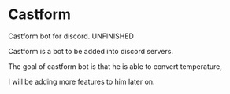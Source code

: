 # Castform
Castform bot for discord. UNFINISHED

Castform is a bot to be added into discord servers.

The goal of castform bot is that he is able to convert temperature,

I will be adding more features to him later on.
